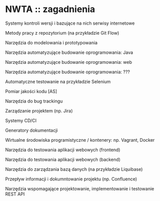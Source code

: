 # NWTA :: zagadnienia

Systemy kontroli wersji i bazujące na nich serwisy internetowe

Metody pracy z repozytorium (na przykładzie Git Flow)

Narzędzia do modelowania i prototypowania

Narzędzia automatyzujące budowanie oprogramowania: Java

Narzędzia automatyzujące budowanie oprogramowania: web

Narzędzia automatyzujące budowanie oprogramowania: ???

Automatyczne testowanie na przykładzie Selenium

Pomiar jakości kodu [AS]

Narzędzia do bug trackingu

Zarządzanie projektem (np. Jira)

Systemy CD/CI

Generatory dokumentacji

Wirtualne środowiska programistyczne / kontenery: np. Vagrant, Docker

Narzędzia do testowania aplikacji webowych (frontend)

Narzędzia do testowania aplikacji webowych (backend)

Narzędzia do zarządzania bazą danych (na przykładzie Liquibase)

Przepływ informacji i dokumntowanie projektu (np. Confluence)

Narzędzia wspomagające projektowanie, implementowanie i testowanie REST API
